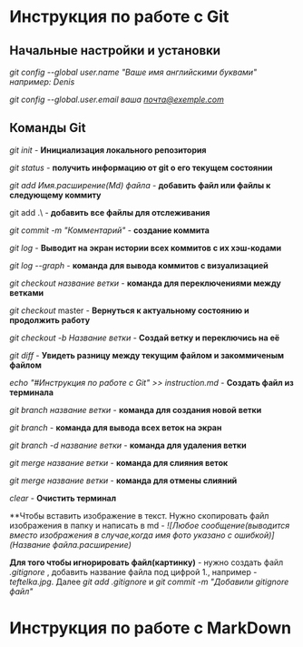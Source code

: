 # Инструкция по работе с Git

## Начальные настройки и установки

*git config --global user.name "Ваше имя английскими буквами" например: Denis*

*git config --global.user.email ваша почта@exemple.com*
## Команды Git
*git init* - **Инициализация локального репозитория**

*git status* - **получить информацию от git о его текущем состоянии**

*git add Имя.расширение(Md) файла* - **добавить файл или файлы к следующему коммиту**

git add .\ - **добавить все файлы для отслеживания**

*git commit -m "Комментарий"* - **создание коммита**

*git log* - **Выводит на экран истории всех коммитов с их хэш-кодами**

*git log --graph* - **команда для вывода коммитов с визуализацией**

*git checkout название ветки* - **команда для переключениями между ветками**

*git checkout* master - **Вернуться к актуальному состоянию и продолжить работу**

*git checkout -b Название ветки* - **Создай ветку и переключись на её**

*git diff* - **Увидеть разницу между текущим файлом и закоммиченым файлом**

*echo "#Инструкция по работе с Git" >> instruction.md* - **Создать файл из терминала**

*git branch название ветки* - **команда для создания новой ветки**

*git branch* - **команда для вывода всех веток на экран**

*git branch -d название ветки* - **команда для удаления ветки**

*git merge название ветки* - **команда для слияния веток**

*git merge название ветки* - **команда для отмены слияний**

*clear* - **Очистить терминал**

**Чтобы вставить изображение в текст. Нужно скопировать файл изображения в папку и написать в md - *![Любое сообщение(выводится вместо изображения в случае,когда имя фото указано с ошибкой)](Название файла.расширение)*


**Для того чтобы игнорировать файл(картинку)** - нужно создать файл *.gitignore* , добавить название файла под цифрой 1., например - *teftelka.jpg*. Далее *git add .gitignore* и *git commit -m "Добавили gitignore файл"*

# Инструкция по работе с MarkDown




















